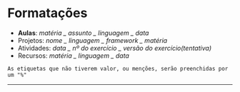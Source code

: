 

# Formatações

- **Aulas**: *matéria _ assunto _ linguagem _ data*
- Projetos: *nome _ linguagem _ framework _ matéria*
- Atividades: *data _ nº do exercício _ versão do exercício(tentativa)*
- Recursos: *matéria _ linguagem _ data*

```
As etiquetas que não tiverem valor, ou menções, serão preenchidas por um "%"
```

---
